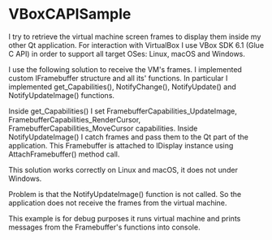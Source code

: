 # VBoxCAPISample


I try to retrieve the virtual machine screen frames to display them inside my other Qt application. For interaction with VirtualBox I use VBox SDK 6.1 (Glue C API) in order to support all target OSes: Linux, macOS and Windows.

I use the following solution to receive the VM's frames. I implemented custom IFramebuffer structure and all its' functions. In particular I implemented get_Capabilities(), NotifyChange(), NotifyUpdate() and NotifyUpdateImage() functions.

Inside get_Capabilities() I set FramebufferCapabilities_UpdateImage, FramebufferCapabilities_RenderCursor, FramebufferCapabilities_MoveCursor capabilities. Inside NotifyUpdateImage() I catch frames and pass them to the Qt part of the application. This Framebuffer is attached to IDisplay instance using AttachFramebuffer() method call.

This solution works correctly on Linux and macOS, it does not under Windows.

Problem is that the NotifyUpdateImage() function is not called. So the application does not receive the frames from the virtual machine.

This example is for debug purposes it runs virtual machine and prints messages from the Framebuffer's functions into console. 
